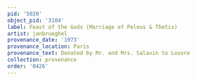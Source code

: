 ```yaml
---
pid: '5020'
object_pid: '3104'
label: Feast of the Gods (Marriage of Peleus & Thetis)
artist: janbrueghel
provenance_date: '1973'
provenance_location: Paris
provenance_text: Donated by Mr. and Mrs. Salavin to Louvre
collection: provenance
order: '0426'
---
```

